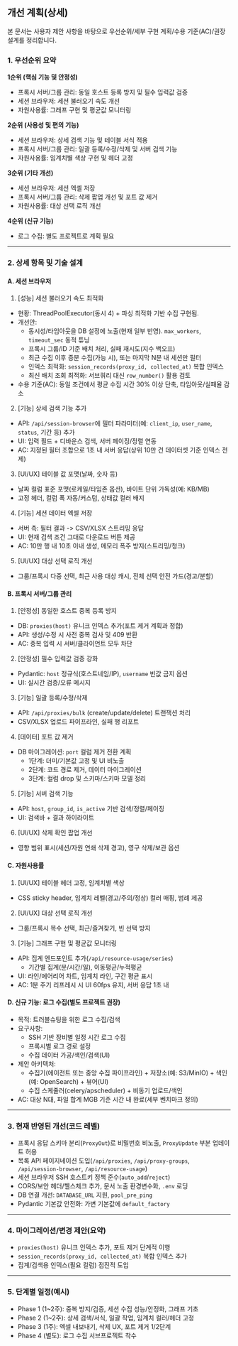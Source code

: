 ## 개선 계획(상세)

본 문서는 사용자 제안 사항을 바탕으로 우선순위/세부 구현 계획/수용 기준(AC)/권장 설계를 정리합니다.

### 1. 우선순위 요약

**1순위 (핵심 기능 및 안정성)**
- 프록시 서버/그룹 관리: 동일 호스트 등록 방지 및 필수 입력값 검증
- 세션 브라우저: 세션 불러오기 속도 개선
- 자원사용률: 그래프 구현 및 평균값 모니터링

**2순위 (사용성 및 편의 기능)**
- 세션 브라우저: 상세 검색 기능 및 테이블 서식 적용
- 프록시 서버/그룹 관리: 일괄 등록/수정/삭제 및 서버 검색 기능
- 자원사용률: 임계치별 색상 구현 및 헤더 고정

**3순위 (기타 개선)**
- 세션 브라우저: 세션 엑셀 저장
- 프록시 서버/그룹 관리: 삭제 팝업 개선 및 포트 값 제거
- 자원사용률: 대상 선택 로직 개선

**4순위 (신규 기능)**
- 로그 수집: 별도 프로젝트로 계획 필요

---

### 2. 상세 항목 및 기술 설계

#### A. 세션 브라우저
1) [성능] 세션 불러오기 속도 최적화
- 현황: ThreadPoolExecutor(동시 4) + 파싱 최적화 기반 수집 구현됨.
- 개선안:
  - 동시성/타임아웃을 DB 설정에 노출(현재 일부 반영). `max_workers`, `timeout_sec` 동적 튜닝
  - 프록시 그룹/ID 기준 배치 처리, 실패 재시도(지수 백오프)
  - 최근 수집 이후 증분 수집(가능 시), 또는 마지막 N분 내 세션만 필터
  - 인덱스 최적화: `session_records(proxy_id, collected_at)` 복합 인덱스
  - 최신 배치 조회 최적화: 서브쿼리 대신 `row_number()` 활용 검토
- 수용 기준(AC): 동일 조건에서 평균 수집 시간 30% 이상 단축, 타임아웃/실패율 감소

2) [기능] 상세 검색 기능 추가
- API: `/api/session-browser`에 필터 파라미터(예: `client_ip`, `user_name`, `status`, 기간 등) 추가
- UI: 입력 필드 + 디바운스 검색, 서버 페이징/정렬 연동
- AC: 지정된 필터 조합으로 1초 내 서버 응답(상위 10만 건 데이터셋 기준 인덱스 전제)

3) [UI/UX] 테이블 값 포맷(날짜, 숫자 등)
- 날짜 컬럼 표준 포맷(로케일/타임존 옵션), 바이트 단위 가독성(예: KB/MB)
- 고정 헤더, 컬럼 폭 자동/커스텀, 상태값 컬러 배지

4) [기능] 세션 데이터 엑셀 저장
- 서버 측: 필터 결과 -> CSV/XLSX 스트리밍 응답
- UI: 현재 검색 조건 그대로 다운로드 버튼 제공
- AC: 10만 행 내 10초 이내 생성, 메모리 폭주 방지(스트리밍/청크)

5) [UI/UX] 대상 선택 로직 개선
- 그룹/프록시 다중 선택, 최근 사용 대상 캐시, 전체 선택 안전 가드(경고/분할)

#### B. 프록시 서버/그룹 관리
1) [안정성] 동일한 호스트 중복 등록 방지
- DB: `proxies(host)` 유니크 인덱스 추가(포트 제거 계획과 정합)
- API: 생성/수정 시 사전 중복 검사 및 409 반환
- AC: 중복 입력 시 서버/클라이언트 모두 차단

2) [안정성] 필수 입력값 검증 강화
- Pydantic: `host` 정규식(호스트네임/IP), `username` 빈값 금지 옵션
- UI: 실시간 검증/오류 메시지

3) [기능] 일괄 등록/수정/삭제
- API: `/api/proxies/bulk` (create/update/delete) 트랜잭션 처리
- CSV/XLSX 업로드 파이프라인, 실패 행 리포트

4) [데이터] 포트 값 제거
- DB 마이그레이션: `port` 컬럼 제거 전환 계획
  - 1단계: 더미/기본값 고정 및 UI 비노출
  - 2단계: 코드 경로 제거, 데이터 마이그레이션
  - 3단계: 컬럼 drop 및 스키마/스키마 모델 정리

5) [기능] 서버 검색 기능
- API: `host`, `group_id`, `is_active` 기반 검색/정렬/페이징
- UI: 검색바 + 결과 하이라이트

6) [UI/UX] 삭제 확인 팝업 개선
- 영향 범위 표시(세션/자원 연쇄 삭제 경고), 영구 삭제/보관 옵션

#### C. 자원사용률
1) [UI/UX] 테이블 헤더 고정, 임계치별 색상
- CSS sticky header, 임계치 레벨(경고/주의/정상) 컬러 매핑, 범례 제공

2) [UI/UX] 대상 선택 로직 개선
- 그룹/프록시 복수 선택, 최근/즐겨찾기, 빈 선택 방지

3) [기능] 그래프 구현 및 평균값 모니터링
- API: 집계 엔드포인트 추가(`/api/resource-usage/series`)
  - 기간별 집계(분/시간/일), 이동평균/누적평균
- UI: 라인/에어리어 차트, 임계치 라인, 구간 평균 표시
- AC: 1분 주기 리프레시 시 UI 60fps 유지, 서버 응답 1초 내

#### D. 신규 기능: 로그 수집(별도 프로젝트 권장)
- 목적: 트러블슈팅을 위한 로그 수집/검색
- 요구사항:
  - SSH 기반 장비별 일정 시간 로그 수집
  - 프록시별 로그 경로 설정
  - 수집 데이터 가공/색인/검색(UI)
- 제안 아키텍처:
  - 수집기(에이전트 또는 중앙 수집 파이프라인) + 저장소(예: S3/MinIO) + 색인(예: OpenSearch) + 뷰어(UI)
  - 수집 스케줄러(celery/apscheduler) + 비동기 업로드/색인
- AC: 대상 N대, 파일 합계 MGB 기준 시간 내 완료(세부 벤치마크 정의)

---

### 3. 현재 반영된 개선(코드 레벨)
- 프록시 응답 스키마 분리(`ProxyOut`)로 비밀번호 비노출, `ProxyUpdate` 부분 업데이트 허용
- 목록 API 페이지네이션 도입(`/api/proxies`, `/api/proxy-groups`, `/api/session-browser`, `/api/resource-usage`)
- 세션 브라우저 SSH 호스트키 정책 준수(`auto_add`/`reject`)
- CORS/보안 헤더/헬스체크 추가, 문서 노출 환경변수화, `.env` 로딩
- DB 연결 개선: `DATABASE_URL` 지원, `pool_pre_ping`
- Pydantic 기본값 안전화: 가변 기본값에 `default_factory`

---

### 4. 마이그레이션/변경 제안(요약)
- `proxies(host)` 유니크 인덱스 추가, 포트 제거 단계적 이행
- `session_records(proxy_id, collected_at)` 복합 인덱스 추가
- 집계/검색용 인덱스(필요 컬럼) 점진적 도입

---

### 5. 단계별 일정(예시)
- Phase 1 (1~2주): 중복 방지/검증, 세션 수집 성능/안정화, 그래프 기초
- Phase 2 (1~2주): 상세 검색/서식, 일괄 작업, 임계치 컬러/헤더 고정
- Phase 3 (1주): 엑셀 내보내기, 삭제 UX, 포트 제거 1/2단계
- Phase 4 (별도): 로그 수집 서브프로젝트 착수

